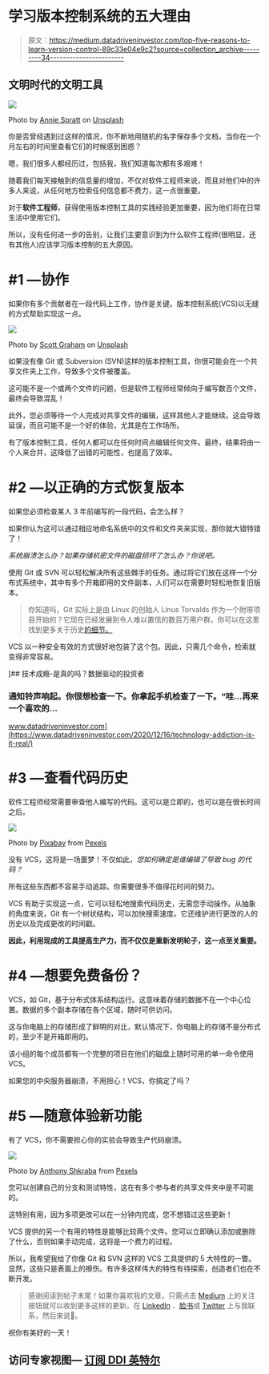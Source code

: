 # 学习版本控制系统的五大理由

> 原文：<https://medium.datadriveninvestor.com/top-five-reasons-to-learn-version-control-89c33e04e9c2?source=collection_archive---------34----------------------->

## 文明时代的文明工具

![](img/7f16bab179eaf45fda01e6fc34ae6bde.png)

Photo by [Annie Spratt](https://unsplash.com/@anniespratt?utm_source=unsplash&utm_medium=referral&utm_content=creditCopyText) on [Unsplash](https://unsplash.com/s/photos/documents?utm_source=unsplash&utm_medium=referral&utm_content=creditCopyText)

你是否曾经遇到过这样的情况，你不断地用随机的名字保存多个文档，当你在一个月左右的时间里查看它们的时候感到困惑？

嗯，我们很多人都经历过，包括我，我们知道每次都有多艰难！

随着我们每天接触到的信息量的增加，不仅对软件工程师来说，而且对他们中的许多人来说，从任何地方检索任何信息都不费力，这一点很重要。

对于**软件工程师**，获得使用版本控制工具的实践经验更加重要，因为他们将在日常生活中使用它们。

所以，没有任何进一步的告别，让我们主要意识到为什么软件工程师(很明显，还有其他人)应该学习版本控制的五大原因。

# #1 —协作

如果你有多个贡献者在一段代码上工作，协作是关键。版本控制系统(VCS)以无缝的方式帮助实现这一点。

![](img/d36718475ada61f9270add78c1c68d56.png)

Photo by [Scott Graham](https://unsplash.com/@sctgrhm?utm_source=unsplash&utm_medium=referral&utm_content=creditCopyText) on [Unsplash](https://unsplash.com/s/photos/collaboration?utm_source=unsplash&utm_medium=referral&utm_content=creditCopyText)

如果没有像 Git 或 Subversion (SVN)这样的版本控制工具，你很可能会在一个共享文件夹上工作，导致多个文件被覆盖。

这可能不是一个或两个文件的问题，但是软件工程师经常倾向于编写数百个文件，最终会导致混乱！

此外，您必须等待一个人完成对共享文件的编辑，这样其他人才能继续。这会导致延误，而且可能不是一个好的体验，尤其是在工作场所。

有了版本控制工具，任何人都可以在任何时间点编辑任何文件。最终，结果将由一个人来合并，这降低了出错的可能性，也提高了效率。

# #2 —以正确的方式恢复版本

如果您必须检查某人 3 年前编写的一段代码，会怎么样？

如果你认为这可以通过相应地命名系统中的文件和文件夹来实现，那你就大错特错了！

*系统崩溃怎么办？如果存储机密文件的磁盘损坏了怎么办？你说吧。*

使用 Git 或 SVN 可以轻松解决所有这些棘手的任务。通过将它们放在这样一个分布式系统中，其中有多个开箱即用的文件副本，人们可以在需要时轻松地恢复旧版本。

> 你知道吗，Git 实际上是由 Linux 的创始人 Linus Torvalds 作为一个附带项目开始的？它现在已经发展到令人难以置信的数百万用户群。你可以在这里找到更多关于历史[的细节。](https://git-scm.com/book/en/v2/Getting-Started-A-Short-History-of-Git)

VCS 以一种安全有效的方式很好地包装了这个包。因此，只需几个命令，检索就变得非常容易。

[](https://www.datadriveninvestor.com/2020/12/16/technology-addiction-is-it-real/) [## 技术成瘾-是真的吗？数据驱动的投资者

### 通知铃声响起。你很想检查一下。你拿起手机检查了一下。“哇...再来一个喜欢的…

www.datadriveninvestor.com](https://www.datadriveninvestor.com/2020/12/16/technology-addiction-is-it-real/) 

# #3 —查看代码历史

软件工程师经常需要审查他人编写的代码。这可以是立即的，也可以是在很长时间之后。

![](img/f18fbde5dc38a0bf55edd6dfc994034a.png)

Photo by [Pixabay](https://www.pexels.com/@pixabay?utm_content=attributionCopyText&utm_medium=referral&utm_source=pexels) from [Pexels](https://www.pexels.com/photo/business-code-coding-computer-270360/?utm_content=attributionCopyText&utm_medium=referral&utm_source=pexels)

没有 VCS，这将是一场噩梦！不仅如此，*您如何确定是谁编辑了导致 bug 的代码？*

所有这些东西都不容易手动追踪。你需要很多不值得花时间的努力。

VCS 有助于实现这一点，它可以轻松地搜索代码历史，无需您手动操作。从抽象的角度来说，Git 有一个树状结构，可以加快搜索速度。它还维护进行更改的人的历史以及完成更改的时间戳。

**因此，利用现成的工具提高生产力，而不仅仅是重新发明轮子，这一点至关重要。**

# **#4 —想要免费备份？**

VCS，如 Git，基于分布式体系结构运行。这意味着存储的数据不在一个中心位置。数据的多个副本存储在各个区域，随时可供访问。

这与你电脑上的存储形成了鲜明的对比，默认情况下，你电脑上的存储不是分布式的，至少不是开箱即用的。

该小组的每个成员都有一个完整的项目在他们的磁盘上随时可用的单一命令使用 VCS。

如果您的中央服务器崩溃，不用担心！VCS，你搞定了吗？

# #5 —随意体验新功能

有了 VCS，你不需要担心你的实验会导致生产代码崩溃。

![](img/08b549e791ab63d03d253df744d12ef0.png)

Photo by [Anthony Shkraba](https://www.pexels.com/@shkrabaanthony?utm_content=attributionCopyText&utm_medium=referral&utm_source=pexels) from [Pexels](https://www.pexels.com/photo/person-using-macbook-pro-beside-white-ceramic-mug-on-white-table-4348404/?utm_content=attributionCopyText&utm_medium=referral&utm_source=pexels)

您可以创建自己的分支和测试特性，这在有多个参与者的共享文件夹中是不可能的。

这特别有用，因为多项更改可以在一分钟内完成，您不想错过这些更新！

VCS 提供的另一个有用的特性是能够比较两个文件。您可以立即确认添加或删除了什么，否则如果手动完成，这将是一个费力的过程。

所以，我希望我给了你像 Git 和 SVN 这样的 VCS 工具提供的 5 大特性的一瞥。显然，这些只是表面上的擦伤。有许多这样伟大的特性有待探索，创造者们也在不断开发。

> 感谢阅读到帖子末尾！如果你喜欢我的文章，只需点击 [Medium](https://abishaik.medium.com/) 上的关注按钮就可以收到更多这样的更新。在 [LinkedIn](http://linkedin.com/in/abishaik-mohan-90513013a) 、[脸书](https://www.facebook.com/abishaik.mohan.144/)或 [Twitter](https://twitter.com/AbishaikM) 上与我联系，然后来说👋。

祝你有美好的一天！

## 访问专家视图— [订阅 DDI 英特尔](https://datadriveninvestor.com/ddi-intel)